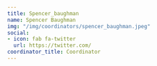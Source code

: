 ```yaml
---
title: Spencer_baughman
name: Spencer Baughman
img: "/img/coordinators/spencer_baughman.jpeg"
social:
- icon: fab fa-twitter
  url: https://twitter.com/
coordinator_title: Coordinator
---
```


